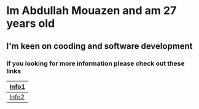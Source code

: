 # Im Abdullah Mouazen and am 27 years old 

## I'm keen on cooding and software development 

### If you looking for more information please check out these links


|[Info1](https://github.com/AbdullahMou/reading-note/blob/master/read1.MDgithub.com/AbdullahMou/reading-note/blob/master/read1.MD)| 
|--------------------------------------------------------------------------------------------------------------------------|
|[Info2](https://github.com/AbdullahMou/reading-note/blob/master/read2.MD) | on GitHub |
